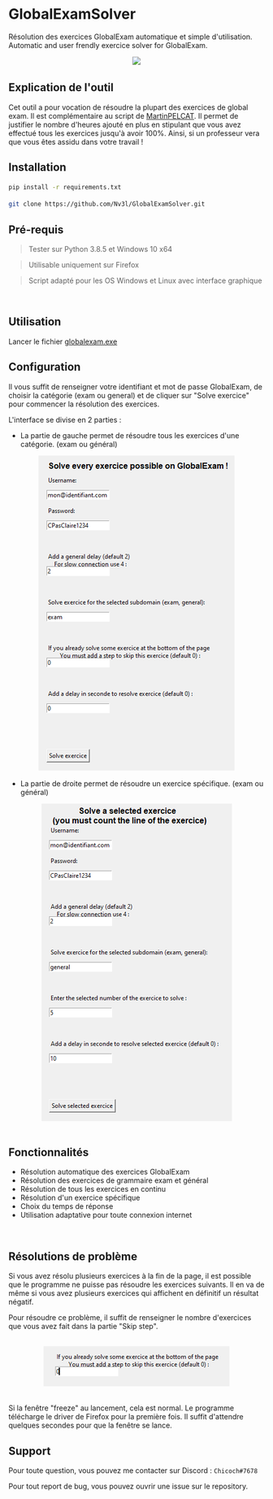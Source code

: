 # GlobalExamSolver
Résolution des exercices GlobalExam automatique et simple d'utilisation. Automatic and user frendly exercice solver for GlobalExam.


<div id="header" align="center">
  <img src="https://content.globalexam.cloud/vi/media/logos/natural/global-exam-natural.png"> 
</div>

## Explication de l'outil
Cet outil a pour vocation de résoudre la plupart des exercices de global exam.
Il est complémentaire au script de [MartinPELCAT](https://github.com/MartinPELCAT/GlobalExamFinisher). Il permet de justifier le nombre d'heures ajouté en plus en stipulant que vous avez effectué tous les exercices jusqu'à avoir 100%.
Ainsi, si un professeur vera que vous êtes assidu dans votre travail !

## Installation
```bash
pip install -r requirements.txt

git clone https://github.com/Nv3l/GlobalExamSolver.git
```
## Pré-requis
> Tester sur Python 3.8.5 et Windows 10 x64

> Utilisable uniquement sur Firefox

> Script adapté pour les OS Windows et Linux avec interface graphique
<br>

## Utilisation

Lancer le fichier [globalexam.exe](globalexam.exe)
<br>

## Configuration

Il vous suffit de renseigner votre identifiant et mot de passe GlobalExam, de choisir la catégorie (exam ou general) et de cliquer sur "Solve exercice" pour commencer la résolution des exercices.

L'interface se divise en 2 parties :

- La partie de gauche permet de résoudre tous les exercices d'une catégorie. (exam ou général)


<div id="left_pannel" align="center">
  <img src="img/left pannel.png"> 
</div>


- La partie de droite permet de résoudre un exercice spécifique. (exam ou général)

<div id="right_pannel" align="center">
  <img src="img/right pannel.png"> 
</div>

<br>

## Fonctionnalités

- Résolution automatique des exercices GlobalExam
- Résolution des exercices de grammaire exam et général
- Résolution de tous les exercices en continu
- Résolution d'un exercice spécifique
- Choix du temps de réponse
- Utilisation adaptative pour toute connexion internet

<br>

## Résolutions de problème

Si vous avez résolu plusieurs exercices à la fin de la page, il est possible que le programme ne puisse pas résoudre les exercices suivants.
Il en va de même si vous avez plusieurs exercices qui affichent en définitif un résultat négatif.

Pour résoudre ce problème, il suffit de renseigner le nombre d'exercices que vous avez fait dans la partie "Skip step".


<br>

<div id="skip_step" align="center">
  <img src="img/Skip Step.png"> 
</div>

<br>

Si la fenêtre "freeze" au lancement, cela est normal. Le programme télécharge le driver de Firefox pour la première fois. Il suffit d'attendre quelques secondes pour que la fenêtre se lance.

## Support

Pour toute question, vous pouvez me contacter sur Discord : `Chicoch#7678`

Pour tout report de bug, vous pouvez ouvrir une issue sur le repository.
